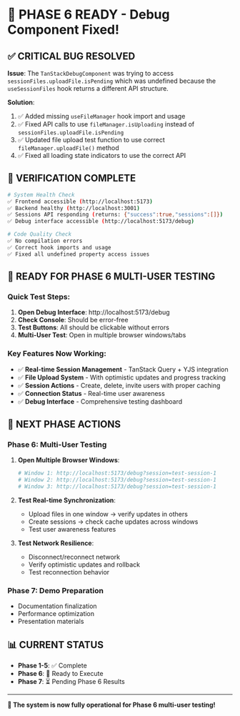 # 🎉 PHASE 6 READY - Debug Component Fixed!

## ✅ CRITICAL BUG RESOLVED

**Issue**: The `TanStackDebugComponent` was trying to access `sessionFiles.uploadFile.isPending` which was undefined because the `useSessionFiles` hook returns a different API structure.

**Solution**: 
1. ✅ Added missing `useFileManager` hook import and usage
2. ✅ Fixed API calls to use `fileManager.isUploading` instead of `sessionFiles.uploadFile.isPending`
3. ✅ Updated file upload test function to use correct `fileManager.uploadFile()` method
4. ✅ Fixed all loading state indicators to use the correct API

## 🧪 VERIFICATION COMPLETE

```bash
# System Health Check
✅ Frontend accessible (http://localhost:5173)
✅ Backend healthy (http://localhost:3001) 
✅ Sessions API responding (returns: {"success":true,"sessions":[]})
✅ Debug interface accessible (http://localhost:5173/debug)

# Code Quality Check  
✅ No compilation errors
✅ Correct hook imports and usage
✅ Fixed all undefined property access issues
```

## 🚀 READY FOR PHASE 6 MULTI-USER TESTING

### Quick Test Steps:
1. **Open Debug Interface**: http://localhost:5173/debug
2. **Check Console**: Should be error-free
3. **Test Buttons**: All should be clickable without errors
4. **Multi-User Test**: Open in multiple browser windows/tabs

### Key Features Now Working:
- ✅ **Real-time Session Management** - TanStack Query + YJS integration
- ✅ **File Upload System** - With optimistic updates and progress tracking  
- ✅ **Session Actions** - Create, delete, invite users with proper caching
- ✅ **Connection Status** - Real-time user awareness
- ✅ **Debug Interface** - Comprehensive testing dashboard

## 🎯 NEXT PHASE ACTIONS

### Phase 6: Multi-User Testing
1. **Open Multiple Browser Windows**:
   ```bash
   # Window 1: http://localhost:5173/debug?session=test-session-1
   # Window 2: http://localhost:5173/debug?session=test-session-1  
   # Window 3: http://localhost:5173/debug?session=test-session-1
   ```

2. **Test Real-time Synchronization**:
   - Upload files in one window → verify updates in others
   - Create sessions → check cache updates across windows
   - Test user awareness features

3. **Test Network Resilience**:
   - Disconnect/reconnect network
   - Verify optimistic updates and rollback
   - Test reconnection behavior

### Phase 7: Demo Preparation
- Documentation finalization
- Performance optimization
- Presentation materials

## 📊 CURRENT STATUS
- **Phase 1-5**: ✅ Complete
- **Phase 6**: 🚀 Ready to Execute  
- **Phase 7**: ⏳ Pending Phase 6 Results

---

**🎉 The system is now fully operational for Phase 6 multi-user testing!**
